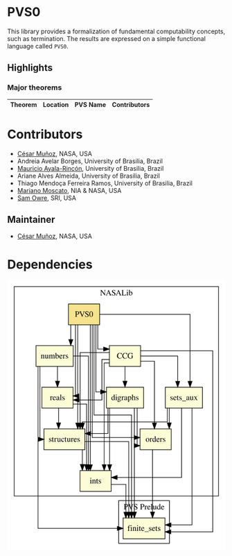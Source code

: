 # PVS0

This library provides a formalization of fundamental computability concepts, such as termination.
The results are expressed on a simple functional language called `PVS0`.

## Highlights

### Major theorems

| Theorem | Location | PVS Name | Contributors |
| --- | --- | --- | --- |

# Contributors
* [César Muñoz](http://shemesh.larc.nasa.gov/people/cam), NASA, USA
* Andreia Avelar Borges, University of Brasilia, Brazil
* [Mauricio Ayala-Rincón](http://www.mat.unb.br/~ayala), University of Brasilia, Brazil
* Ariane Alves Almeida, University of Brasilia, Brazil
* Thiago Mendoça Ferreira Ramos, University of Brasilia, Brazil
* [Mariano Moscato](https://www.nianet.org/directory/research-staff/mariano-moscato/), NIA & NASA, USA
* [Sam Owre](http://www.csl.sri.com/users/owre), SRI, USA

## Maintainer
* [César Muñoz](http://shemesh.larc.nasa.gov/people/cam), NASA, USA

# Dependencies
![dependency graph](./PVS0.svg "Dependency Graph")
